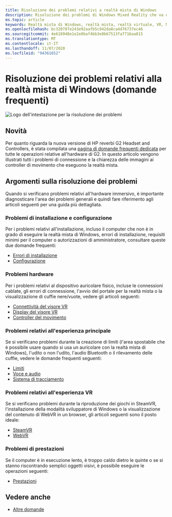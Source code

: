 ```yaml
---
title: Risoluzione dei problemi relativi a realtà mista di Windows
description: Risoluzione dei problemi di Windows Mixed Reality che va oltre la documentazione standard del supporto clienti.
ms.topic: article
keywords: Realtà mista di Windows, realtà mista, realtà virtuale, VR, MR, risoluzione dei problemi, errori, guida, supporto
ms.openlocfilehash: bc320787e243e92aafb5c942da8ca4d76737ec46
ms.sourcegitcommit: 4e618948e1e2e0baf4bb3e8b67513fa7716aa815
ms.translationtype: MT
ms.contentlocale: it-IT
ms.lasthandoff: 11/07/2020
ms.locfileid: "94361652"
---
```

# <a name="troubleshooting-windows-mixed-reality-faqs"></a>Risoluzione dei problemi relativi alla realtà mista di Windows (domande frequenti)

![Logo dell'intestazione per la risoluzione dei problemi](images/1050px-Mixedrealityportal.png)

## <a name="whats-new"></a>Novità

Per quanto riguarda la nuova versione di HP reverbi G2 Headset and Controllers, è stata compilata una [pagina di domande frequenti dedicata](reverbG2-faq.md) per tutte le operazioni relative all'hardware di G2. In questo articolo vengono illustrati tutti i problemi di connessione e la chiarezza delle immagini ai controller di movimento che eseguono la realtà mista.

## <a name="troubleshooting-topics"></a>Argomenti sulla risoluzione dei problemi

Quando si verificano problemi relativi all'hardware immersivo, è importante diagnosticare l'area dei problemi generali e quindi fare riferimento agli articoli seguenti per una guida più dettagliata. 

### <a name="installation-and-setup-issues"></a>Problemi di installazione e configurazione

Per i problemi relativi all'installazione, incluso il computer che non è in grado di eseguire la realtà mista di Windows, errori di installazione, requisiti minimi per il computer o autorizzazioni di amministratore, consultare queste due domande frequenti:

- [Errori di installazione](installation_errors.md)
- [Configurazione](wmr-setup-faq.md)

### <a name="hardware-issues"></a>Problemi hardware

Per i problemi relativi al dispositivo auricolare fisico, incluse le connessioni cablate, gli errori di connessione, l'avvio del portale per la realtà mista o la visualizzazione di cuffie nere/vuote, vedere gli articoli seguenti:

- [Connettività del visore VR](headset-connectivity.md)
- [Display del visore VR](headset-display.md)
- [Controller del movimento](motion-controller-problems.md)

### <a name="core-experience-issues"></a>Problemi relativi all'esperienza principale

Se si verificano problemi durante la creazione di limiti (l'area spostabile che è possibile usare quando si usa un auricolare con la realtà mista di Windows), l'udito o non l'udito, l'audio Bluetooth o il rilevamento delle cuffie, vedere le domande frequenti seguenti:

- [Limiti](boundary-questions.md)
- [Voce e audio](speech-and-audio.md)
- [Sistema di tracciamento](tracking.md)

### <a name="vr-experience-issues"></a>Problemi relativi all'esperienza VR

Se si verificano problemi durante la riproduzione dei giochi in SteamVR, l'installazione della modalità sviluppatore di Windows o la visualizzazione del contenuto di WebVR in un browser, gli articoli seguenti sono il posto ideale:

- [SteamVR](steamvr-questions.md)
- [WebVR](webvr-questions.md)

### <a name="performance-issues"></a>Problemi di prestazioni 

Se il computer è in esecuzione lento, è troppo caldo dietro le quinte o se si stanno riscontrando semplici oggetti visivi, è possibile eseguire le operazioni seguenti:

- [Prestazioni](performance-questions.md)

## <a name="see-also"></a>Vedere anche
- [Altre domande](other-questions.md)
